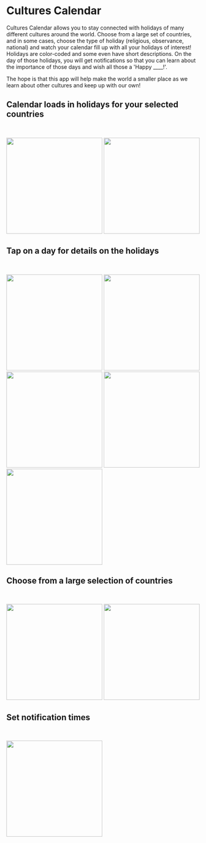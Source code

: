 # Cultures Calendar
Cultures Calendar allows you to stay connected with holidays of many different cultures around the world. Choose from a large set of countries, and in some cases, choose the type of holiday (religious, observance, national) and watch your calendar fill up with all your holidays of interest! Holidays are color-coded and some even have short descriptions. On the day of those holidays, you will get notifications so that you can learn about the importance of those days and wish all those a 'Happy ____!'.

The hope is that this app will help make the world a smaller place as we learn about other cultures and keep up with our own!

## Calendar loads in holidays for your selected countries
<br>
<p float="left">
  <img src="https://github.com/AmroShohoud/CulturesCalendar/blob/master/screenshots/pic3.png" width="250" />
  <img src="https://github.com/AmroShohoud/CulturesCalendar/blob/master/screenshots/pic4.png" width="250" /> 
</p>

## Tap on a day for details on the holidays
<br>
<p float="left">
  <img src="https://github.com/AmroShohoud/CulturesCalendar/blob/master/screenshots/pic5.png" width="250" />
  <img src="https://github.com/AmroShohoud/CulturesCalendar/blob/master/screenshots/pic6.png" width="250" /> 
  <img src="https://github.com/AmroShohoud/CulturesCalendar/blob/master/screenshots/pic8.png" width="250" />
  <img src="https://github.com/AmroShohoud/CulturesCalendar/blob/master/screenshots/pic9.png" width="250" />
  <img src="https://github.com/AmroShohoud/CulturesCalendar/blob/master/screenshots/pic10.png" width="250" />
</p>

## Choose from a large selection of countries
<br>
<p float="left">
  <img src="https://github.com/AmroShohoud/CulturesCalendar/blob/master/screenshots/pic1.png" width="250" />
  <img src="https://github.com/AmroShohoud/CulturesCalendar/blob/master/screenshots/pic2.png" width="250" /> 
</p>

## Set notification times
<br>
<p float="left">
  <img src="https://github.com/AmroShohoud/CulturesCalendar/blob/master/screenshots/pic7.png" width="250" />
</p>
